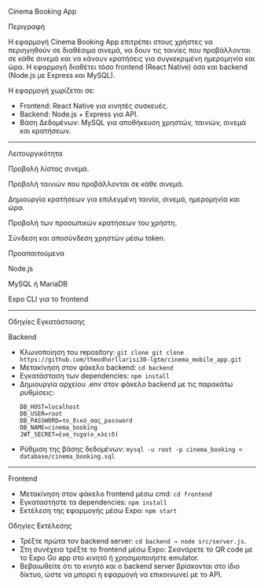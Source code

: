 Cinema Booking App

Περιγραφή

Η εφαρμογή Cinema Booking App επιτρέπει στους χρήστες να περιηγηθούν σε διαθέσιμα σινεμά, να δουν τις ταινίες που προβάλλονται σε κάθε σινεμά και να κάνουν κρατήσεις για συγκεκριμένη ημερομηνία και ώρα. Η εφαρμογή διαθέτει τόσο frontend (React Native) όσο και backend (Node.js με Express και MySQL).

Η εφαρμογή χωρίζεται σε:
- Frontend: React Native για κινητές συσκευές.
- Backend: Node.js + Express για API.
- Βάση Δεδομένων: MySQL για αποθήκευση χρηστών, ταινιών, σινεμά και κρατήσεων.

---

Λειτουργικότητα

Προβολή λίστας σινεμά.

Προβολή ταινιών που προβάλλονται σε κάθε σινεμά.

Δημιουργία κρατήσεων για επιλεγμένη ταινία, σινεμά, ημερομηνία και ώρα.

Προβολή των προσωπικών κρατήσεων του χρήστη.

Σύνδεση και αποσύνδεση χρηστών μέσω token.

Προαπαιτούμενα

Node.js

MySQL ή MariaDB

Expo CLI για το frontend

---

Οδηγίες Εγκατάστασης


Backend

- Κλωνοποίηση του repository: `git clone git clone https://github.com/theodhorllarisi30-lgtm/cinema_mobile_app.git
`
- Μετακίνηση στον φάκελο backend: `cd backend`
- Εγκατάσταση των dependencies: `npm install`
- Δημιουργία αρχείου .env στον φάκελο backend με τις παρακάτω ρυθμίσεις:
  ```env
  DB_HOST=localhost
  DB_USER=root
  DB_PASSWORD=το_δικό_σας_password
  DB_NAME=cinema_booking
  JWT_SECRET=ένα_τυχαίο_κλειδί
  ```
- Ρύθμιση της βάσης δεδομένων: `mysql -u root -p cinema_booking < database/cinema_booking.sql`

---

Frontend

- Μετακίνηση στον φάκελο frontend μέσω cmd: `cd frontend`
- Εγκαταστήστε τα dependencies: `npm install`
- Εκτέλεση της εφαρμογής μέσω Expo: `npm start`

Οδηγίες Εκτέλεσης

- Τρέξτε πρώτα τον backend server: `cd backend → node src/server.js`.
- Στη συνέχεια τρέξτε το frontend μέσω Expo: Σκανάρετε το QR code με το Expo Go app στο κινητό ή χρησιμοποιήστε emulator.
- Βεβαιωθείτε ότι το κινητό και ο backend server βρίσκονται στο ίδιο δίκτυο, ώστε να μπορεί η εφαρμογή να επικοινωνεί με το API.


